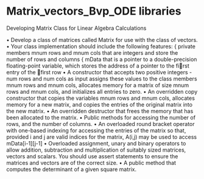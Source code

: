 # Matrix_vectors_Bvp_ODE libraries

Developing Matrix Class for Linear Algebra
Calculations

• Develop a class of matrices called Matrix for use with the class of vectors.
• Your class implementation should include the following features: { private members mnum rows and mnum cols that are integers and store the number of rows and columns { mData that is a pointer to a double-precision floating-point variable, which stores the address of a pointer to the first entry of the first row
• A constructor that accepts two positive integers - num rows and num cols as input assigns these values to the class members mnum rows and mnum cols, allocates memory for a matrix of size mnum rows and mnum cols, and initializes all entries to zero.
• An overridden copy constructor that copies the variables mnum rows and mnum cols, allocates memory for a new matrix, and copies the entries of the original matrix into the new matrix.
• An overridden destructor that frees the memory that has been allocated to the matrix.
• Public methods for accessing the number of rows, and the number of columns.
• An overloaded round bracket operator with one-based indexing for accessing the entries of the matrix so that, provided i and j are valid indices for the matrix, A(i,j) may be used to access mData[i-1][j-1]
• Overloaded assignment, unary and binary operators to allow addition, subtraction and multiplication of suitably sized matrices, vectors and scalars. You should use assert statements to ensure the matrices and vectors are
of the correct size.
• A public method that computes the determinant of a given square matrix.

